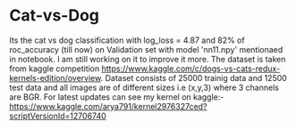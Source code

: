 # Cat-vs-Dog
Its the cat vs dog classification with log_loss = 4.87 and 82% of roc_accuracy (till now) on Validation set with model 'nn11.npy' mentionaed in notebook.
I am still working on it to improve it more. 
The dataset is taken from kaggle competition https://www.kaggle.com/c/dogs-vs-cats-redux-kernels-edition/overview. Dataset consists of 25000 trainig data and 12500 test data and all images are of different sizes i.e (x,y,3) where 3 channels are BGR. 
For latest updates can see my kernel on kaggle:- https://www.kaggle.com/arya791/kernel2976327ced?scriptVersionId=12706740
